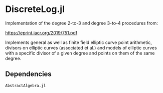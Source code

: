# DiscreteLog.jl

Implementation of the degree 2-to-3 and degree 3-to-4 procedures from:

https://eprint.iacr.org/2019/751.pdf

Implements general as well as finite field elliptic curve point arithmetic, 
divisors on elliptic curves (associated et al.) and models of elliptic 
curves with a specific divisor of a given degree and points on them of the 
same degree.

## Dependencies
`AbstractAlgebra.jl`
